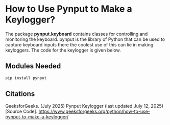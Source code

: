 # How to Use Pynput to Make a Keylogger?

The package **pynput.keyboard** contains classes for controlling and monitoring the keyboard. pynput is the library of Python that can be used to capture keyboard inputs there the coolest use of this can lie in making keyloggers. The code for the keylogger is given below.

## Modules Needed

```bash
pip install pynput
```

## Citations

GeeksforGeeks. (July 2025) Pynput Keylogger (last updated July 12, 2025)[Source Code]. https://www.geeksforgeeks.org/python/how-to-use-pynput-to-make-a-keylogger/
